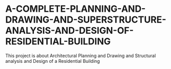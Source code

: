 # A-COMPLETE-PLANNING-AND-DRAWING-AND-SUPERSTRUCTURE-ANALYSIS-AND-DESIGN-OF-RESIDENTIAL-BUILDING
This project is about Architectural Planning and Drawing and Structural analysis and Design of a Residential Building
